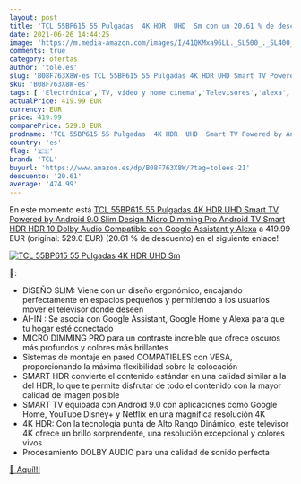 ```yaml
---
layout: post
title: 'TCL 55BP615 55 Pulgadas  4K HDR  UHD  Sm con un 20.61 % de descuento'
date: 2021-06-26 14:44:25
image: 'https://m.media-amazon.com/images/I/41QKMxa96LL._SL500_._SL400_.jpg'
comments: true
category: ofertas
author: 'tole.es'
slug: 'B08F763X8W-es TCL 55BP615 55 Pulgadas 4K HDR UHD Smart TV Powered by...'
sku: 'B08F763X8W-es'
tags: [ 'Electrónica','TV, vídeo y home cinema','Televisores','alexa','tcl', ]
actualPrice: 419.99 EUR
currency: EUR
price: 419.99
comparePrice: 529.0 EUR
prodname: 'TCL 55BP615 55 Pulgadas  4K HDR  UHD  Smart TV Powered by Android 9.0  Slim Design  Micro Dimming Pro  Android TV Smart HDR  HDR 10  Dolby Audio  Compatible con Google Assistant y Alexa'
country: 'es'
flag: '🇪🇸'
brand: 'TCL'
buyurl: 'https://www.amazon.es/dp/B08F763X8W/?tag=tolees-21'
descuento: '20.61'
average: '474.99'
---
```


En este momento está [TCL 55BP615 55 Pulgadas  4K HDR  UHD  Smart TV Powered by Android 9.0  Slim Design  Micro Dimming Pro  Android TV Smart HDR  HDR 10  Dolby Audio  Compatible con Google Assistant y Alexa](https://www.amazon.es/dp/B08F763X8W/?tag=tolees-21) a 419.99 EUR (original: 529.0 EUR) (20.61 %  de descuento) en el siguiente enlace!

[![TCL 55BP615 55 Pulgadas  4K HDR  UHD  Sm](https://m.media-amazon.com/images/I/41QKMxa96LL._SL500_._SL400_.jpg)](https://www.amazon.es/dp/B08F763X8W/?tag=tolees-21)

🔎:

- DISEÑO SLIM: Viene con un diseño ergonómico, encajando perfectamente en espacios pequeños y permitiendo a los usuarios mover el televisor donde deseen
- AI-IN : Se asocia con Google Assistant, Google Home y Alexa para que tu hogar esté conectado
- MICRO DIMMING PRO para un contraste increíble que ofrece oscuros más profundos y colores más brillantes
- Sistemas de montaje en pared COMPATIBLES con VESA, proporcionando la máxima flexibilidad sobre la colocación
- SMART HDR convierte el contenido estándar en una calidad similar a la del HDR, lo que te permite disfrutar de todo el contenido con la mayor calidad de imagen posible
- SMART TV equipada con Android 9.0 con aplicaciones como Google Home, YouTube Disney+ y Netflix en una magnífica resolución 4K
- 4K HDR: Con la tecnología punta de Alto Rango Dinámico, este televisor 4K ofrece un brillo sorprendente, una resolución excepcional y colores vivos
- Procesamiento DOLBY AUDIO para una calidad de sonido perfecta

[🛒 Aquí!!!](https://www.amazon.es/dp/B08F763X8W/?tag=tolees-21)

